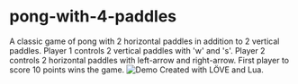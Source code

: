# pong-with-4-paddles

A classic game of pong with 2 horizontal paddles in addition to 2 vertical paddles.
Player 1 controls 2 vertical paddles with 'w' and 's'.
Player 2 controls 2 horizontal paddles with left-arrow and right-arrow.
First player to score 10 points wins the game.
![Demo](https://github.com/ibmlih/pong-with-4-paddles/demo.png)
Created with LÖVE and Lua.
